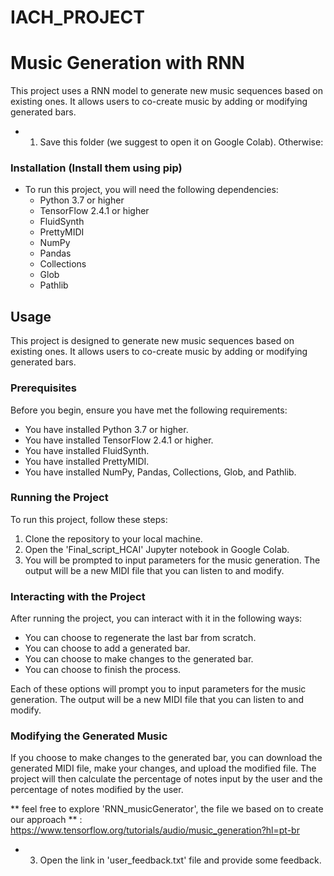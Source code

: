 # IACH_PROJECT
# Music Generation with RNN
This project uses a RNN model to generate new music sequences based on existing ones. It allows users to co-create music by adding or modifying generated bars.


* 1. Save this folder (we suggest to open it on Google Colab). Otherwise:

### Installation (Install them using pip)
* To run this project, you will need the following dependencies:
  - Python 3.7 or higher
  - TensorFlow 2.4.1 or higher
  - FluidSynth
  - PrettyMIDI
  - NumPy
  - Pandas
  - Collections
  - Glob
  - Pathlib

## Usage

This project is designed to generate new music sequences based on existing ones. It allows users to co-create music by adding or modifying generated bars.

### Prerequisites

Before you begin, ensure you have met the following requirements:

* You have installed Python 3.7 or higher.
* You have installed TensorFlow 2.4.1 or higher.
* You have installed FluidSynth.
* You have installed PrettyMIDI.
* You have installed NumPy, Pandas, Collections, Glob, and Pathlib.

### Running the Project

To run this project, follow these steps:

1. Clone the repository to your local machine.
2. Open the 'Final_script_HCAI' Jupyter notebook in Google Colab.
3. You will be prompted to input parameters for the music generation. The output will be a new MIDI file that you can listen to and modify.

### Interacting with the Project

After running the project, you can interact with it in the following ways:

* You can choose to regenerate the last bar from scratch.
* You can choose to add a generated bar.
* You can choose to make changes to the generated bar.
* You can choose to finish the process.

Each of these options will prompt you to input parameters for the music generation. The output will be a new MIDI file that you can listen to and modify.

### Modifying the Generated Music

If you choose to make changes to the generated bar, you can download the generated MIDI file, make your changes, and upload the modified file. The project will then calculate the percentage of notes input by the user and the percentage of notes modified by the user.


** feel free to explore 'RNN_musicGenerator', the file we based on to create our approach ** : https://www.tensorflow.org/tutorials/audio/music_generation?hl=pt-br

* 3. Open the link in 'user_feedback.txt' file and provide some feedback.
